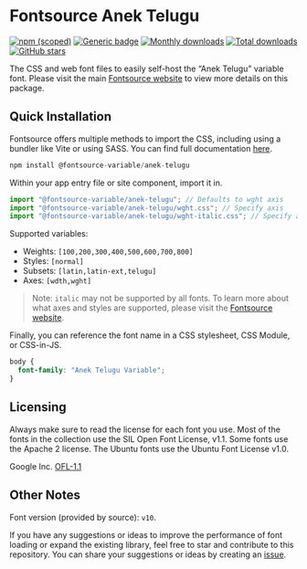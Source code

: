 # Fontsource Anek Telugu

[![npm (scoped)](https://img.shields.io/npm/v/@fontsource-variable/anek-telugu?color=brightgreen)](https://www.npmjs.com/package/@fontsource-variable/anek-telugu) [![Generic badge](https://img.shields.io/badge/fontsource-passing-brightgreen)](https://github.com/fontsource/fontsource) [![Monthly downloads](https://badgen.net/npm/dm/@fontsource-variable/anek-telugu)](https://github.com/fontsource/fontsource) [![Total downloads](https://badgen.net/npm/dt/@fontsource-variable/anek-telugu)](https://github.com/fontsource/fontsource) [![GitHub stars](https://img.shields.io/github/stars/fontsource/fontsource.svg?style=social&label=Star)](https://github.com/fontsource/fontsource/stargazers)

The CSS and web font files to easily self-host the “Anek Telugu” variable font. Please visit the main [Fontsource website](https://fontsource.org/fonts/anek-telugu) to view more details on this package.

## Quick Installation

Fontsource offers multiple methods to import the CSS, including using a bundler like Vite or using SASS. You can find full documentation [here](https://fontsource.org/docs/getting-started/introduction).

```javascript
npm install @fontsource-variable/anek-telugu
```

Within your app entry file or site component, import it in.

```javascript
import "@fontsource-variable/anek-telugu"; // Defaults to wght axis
import "@fontsource-variable/anek-telugu/wght.css"; // Specify axis
import "@fontsource-variable/anek-telugu/wght-italic.css"; // Specify axis and style
```

Supported variables:
- Weights: `[100,200,300,400,500,600,700,800]`
- Styles: `[normal]`
- Subsets: `[latin,latin-ext,telugu]`
- Axes: `[wdth,wght]`

> Note: `italic` may not be supported by all fonts. To learn more about what axes and styles are supported, please visit the [Fontsource website](https://fontsource.org/fonts/anek-telugu).

Finally, you can reference the font name in a CSS stylesheet, CSS Module, or CSS-in-JS.

```css
body {
  font-family: "Anek Telugu Variable";
}
```

## Licensing
Always make sure to read the license for each font you use. Most of the fonts in the collection use the SIL Open Font License, v1.1. Some fonts use the Apache 2 license. The Ubuntu fonts use the Ubuntu Font License v1.0.

Google Inc.
[OFL-1.1](http://scripts.sil.org/OFL)

## Other Notes
Font version (provided by source): `v10`.

If you have any suggestions or ideas to improve the performance of font loading or expand the existing library, feel free to star and contribute to this repository. You can share your suggestions or ideas by creating an [issue](https://github.com/fontsource/fontsource/issues).